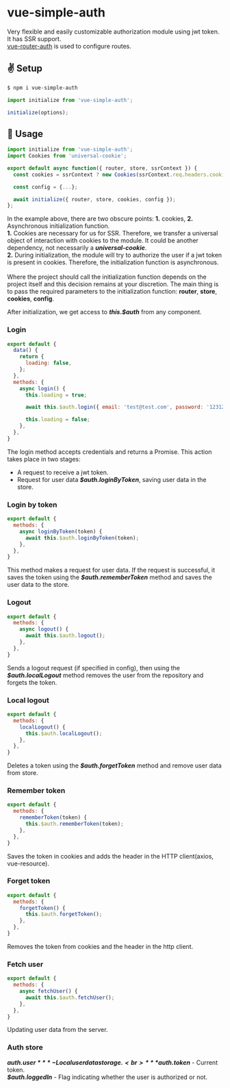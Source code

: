 # vue-simple-auth

Very flexible and easily customizable authorization module using jwt token. It has SSR support.
<br>
[vue-router-auth](https://github.com/17axah/vue-router-auth) is used to configure routes.

## :v: Setup
```bash
$ npm i vue-simple-auth
```
```js
import initialize from 'vue-simple-auth';

initialize(options);
```
## :book: Usage
```js
import initialize from 'vue-simple-auth';
import Cookies from 'universal-cookie';

export default async function({ router, store, ssrContext }) {
  const cookies = ssrContext ? new Cookies(ssrContext.req.headers.cookie) : new Cookies();

  const config = {...};

  await initialize({ router, store, cookies, config });
};
```
In the example above, there are two obscure points: **1.** cookies, **2.** Asynchronous initialization function.
<br>
**1.** Cookies are necessary for us for SSR. Therefore, we transfer a universal object of interaction with cookies to the module.
It could be another dependency, not necessarily a ***universal-cookie***.
<br>
**2.** During initialization, the module will try to authorize the user if a jwt token is present in cookies.
Therefore, the initialization function is asynchronous.
<br>
<br>
Where the project should call the initialization function depends on the project itself and this decision remains at your discretion.
The main thing is to pass the required parameters to the initialization function: **router**, **store**, **cookies**, **config**.

After initialization, we get access to ***this.$auth*** from any component.

### Login
```js
export default {
  data() {
    return {
      loading: false,
    };
  },
  methods: {
    async login() {
      this.loading = true;

      await this.$auth.login({ email: 'test@test.com', password: '123123' });

      this.loading = false;
    },
  },
}
```

The login method accepts credentials and returns a Promise. This action takes place in two stages:
* A request to receive a jwt token.
* Request for user data ***$auth.loginByToken***, saving user data in the store.

### Login by token
```js
export default {
  methods: {
    async loginByToken(token) {
      await this.$auth.loginByToken(token);
    },
  },
}
```
This method makes a request for user data. If the request is successful,
it saves the token using the ***$auth.rememberToken*** method and saves the user data to the store.

### Logout
```js
export default {
  methods: {
    async logout() {
      await this.$auth.logout();
    },
  },
}
```
Sends a logout request (if specified in config), then using the ***$auth.localLogout*** method removes the user from the repository and forgets the token.

### Local logout
```js
export default {
  methods: {
    localLogout() {
      this.$auth.localLogout();
    },
  },
}
```
Deletes a token using the ***$auth.forgetToken*** method and remove user data from store.

### Remember token
```js
export default {
  methods: {
    rememberToken(token) {
      this.$auth.rememberToken(token);
    },
  },
}
```
Saves the token in cookies and adds the header in the HTTP client(axios, vue-resource).

### Forget token
```js
export default {
  methods: {
    forgetToken() {
      this.$auth.forgetToken();
    },
  },
}
```
Removes the token from cookies and the header in the http client.

### Fetch user
```js
export default {
  methods: {
    async fetchUser() {
      await this.$auth.fetchUser();
    },
  },
}
```
Updating user data from the server.

### Auth store
***$auth.user*** - Local user data storage. <br>
***$auth.token*** - Current token. <br>
***$auth.loggedIn*** - Flag indicating whether the user is authorized or not. <br>






